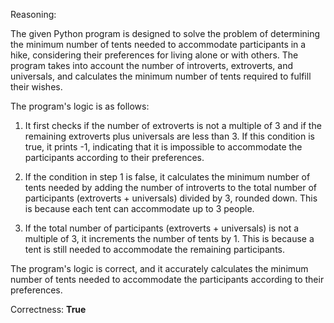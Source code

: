 Reasoning:

The given Python program is designed to solve the problem of determining the minimum number of tents needed to accommodate participants in a hike, considering their preferences for living alone or with others. The program takes into account the number of introverts, extroverts, and universals, and calculates the minimum number of tents required to fulfill their wishes.

The program's logic is as follows:

1. It first checks if the number of extroverts is not a multiple of 3 and if the remaining extroverts plus universals are less than 3. If this condition is true, it prints -1, indicating that it is impossible to accommodate the participants according to their preferences.

2. If the condition in step 1 is false, it calculates the minimum number of tents needed by adding the number of introverts to the total number of participants (extroverts + universals) divided by 3, rounded down. This is because each tent can accommodate up to 3 people.

3. If the total number of participants (extroverts + universals) is not a multiple of 3, it increments the number of tents by 1. This is because a tent is still needed to accommodate the remaining participants.

The program's logic is correct, and it accurately calculates the minimum number of tents needed to accommodate the participants according to their preferences.

Correctness: **True**